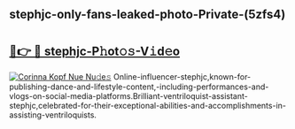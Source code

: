 ## stephjc-only-fans​-leaked-photo​-Private-(5zfs4)


# <h2><a href="https://mediaupload.pro?title=stephjc&ref=git">🔗👉 🔴 stephjc-P𝚑ot𝚘𝚜-V𝚒d𝚎o</a></h2>

[![Corinna Kopf Nue Nu𝚍e𝚜](https://i.imgur.com/0qMVB7G.gif)](https://mediaupload.pro?title=stephjc&ref=git)
Online-influencer-stephjc,known-for-publishing-dance-and-lifestyle-content,-including-performances-and-vlogs-on-social-media-platforms.Brilliant-ventriloquist-assistant-stephjc,celebrated-for-their-exceptional-abilities-and-accomplishments-in-assisting-ventriloquists.  